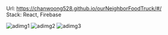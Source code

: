 Url:
https://chanwoong528.github.io/ourNeighborFoodTruck/#/</br>
Stack:
React, Firebase

![adimg1](https://user-images.githubusercontent.com/64773391/113100500-77c1a200-9236-11eb-900e-3f8ca1d26b3e.jpg)
![adimg2](https://user-images.githubusercontent.com/64773391/113100504-78f2cf00-9236-11eb-9185-4178a8f4302e.jpg)
![adimg3](https://user-images.githubusercontent.com/64773391/113100505-78f2cf00-9236-11eb-8fff-7225b104575d.jpg)
